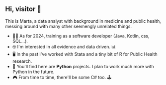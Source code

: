## Hi, visitor 👋

This is Marta, a data analyst with background in medicine and public health, messing around with many other seemengly unrelated things.
- :woman_technologist: As for 2024, training as a software developer (Java, Kotlin, css, SQL...).
- 🤓 I'm interested in all evidence and data driven. 📊
- 🖥️ In the past I've worked with Stata and a tiny bit of R for Public Health research.
- 🐍 You'll find here are **Python** projects. I plan to work much more with Python in the future.
- 🎮 From time to time, there'll be some C# too. 🕹️
